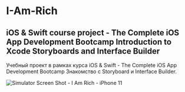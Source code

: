# I-Am-Rich

iOS & Swift course project - The Complete iOS App Development Bootcamp
Introduction to Xcode Storyboards and Interface Builder
-------------------------------------------------------

Учебный проект в рамках курса iOS & Swift - The Complete iOS App Development Bootcamp
Знакомство с Storyboard и Interface Builder.

![Simulator Screen Shot - I Am Rich - iPhone 11](https://user-images.githubusercontent.com/64682381/149627546-8c489a56-eb83-4064-b7fd-ae8678fde9de.png)

